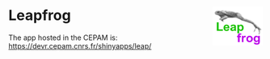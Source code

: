 # Leapfrog <img src="doc/img/leapfrog_logo.png" width='100px' align="right"/>

The app hosted in the CEPAM is: https://devr.cepam.cnrs.fr/shinyapps/leap/